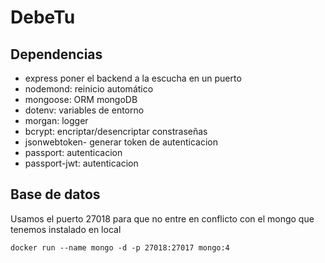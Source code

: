 # DebeTu

## Dependencias

- express poner el backend a la escucha en un puerto
- nodemond: reinicio automático
- mongoose: ORM mongoDB 
- dotenv: variables de entorno
- morgan: logger
- bcrypt: encriptar/desencriptar constraseñas
- jsonwebtoken- generar token de autenticacion
- passport: autenticacion
- passport-jwt: autenticacion


## Base de datos

Usamos el puerto 27018 para que no entre en conflicto con el mongo que tenemos instalado en local
```
docker run --name mongo -d -p 27018:27017 mongo:4
```